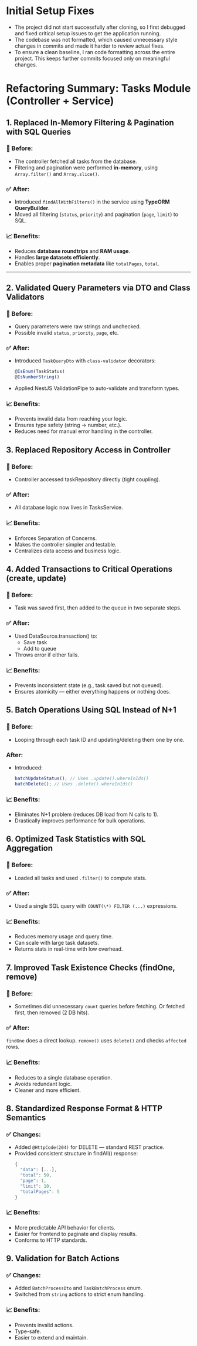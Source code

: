 # Initial Setup Fixes

- The project did not start successfully after cloning, so I first debugged and fixed critical setup issues to get the application running.
- The codebase was not formatted, which caused unnecessary style changes in commits and made it harder to review actual fixes.
- To ensure a clean baseline, I ran code formatting across the entire project. This keeps further commits focused only on meaningful changes.

# Refactoring Summary: Tasks Module (Controller + Service)

## 1. **Replaced In-Memory Filtering & Pagination with SQL Queries**

### 🔄 Before:

- The controller fetched all tasks from the database.
- Filtering and pagination were performed **in-memory**, using `Array.filter()` and `Array.slice()`.

### ✅ After:

- Introduced `findAllWithFilters()` in the service using **TypeORM QueryBuilder**.
- Moved all filtering (`status`, `priority`) and pagination (`page`, `limit`) to SQL.

### 📈 Benefits:

- Reduces **database roundtrips** and **RAM usage**.
- Handles **large datasets efficiently**.
- Enables proper **pagination metadata** like `totalPages`, `total`.

---

## 2. **Validated Query Parameters via DTO and Class Validators**

### 🔄 Before:

- Query parameters were raw strings and unchecked.
- Possible invalid `status`, `priority`, `page`, etc.

### ✅ After:

- Introduced `TaskQueryDto` with `class-validator` decorators:
  ```ts
  @IsEnum(TaskStatus)
  @IsNumberString()
  ```
- Applied NestJS ValidationPipe to auto-validate and transform types.

### 📈 Benefits:

- Prevents invalid data from reaching your logic.
- Ensures type safety (string → number, etc.).
- Reduces need for manual error handling in the controller.

## 3. **Replaced Repository Access in Controller**

### 🔄 Before:

- Controller accessed taskRepository directly (tight coupling).

### ✅ After:

- All database logic now lives in TasksService.

### 📈 Benefits:

- Enforces Separation of Concerns.
- Makes the controller simpler and testable.
- Centralizes data access and business logic.

## 4. **Added Transactions to Critical Operations (create, update)**

### 🔄 Before:

- Task was saved first, then added to the queue in two separate steps.

### ✅ After:

- Used DataSource.transaction() to:
  - Save task
  - Add to queue
- Throws error if either fails.

### 📈 Benefits:

- Prevents inconsistent state (e.g., task saved but not queued).
- Ensures atomicity — either everything happens or nothing does.

## 5. **Batch Operations Using SQL Instead of N+1**

### 🔄 Before:

- Looping through each task ID and updating/deleting them one by one.

### After:

- Introduced:
  ```ts
  batchUpdateStatus(); // Uses .update().whereInIds()
  batchDelete(); // Uses .delete().whereInIds()
  ```

### 📈 Benefits:

- Eliminates N+1 problem (reduces DB load from N calls to 1).
- Drastically improves performance for bulk operations.

## 6. **Optimized Task Statistics with SQL Aggregation**

### 🔄 Before:

- Loaded all tasks and used `.filter()` to compute stats.

### ✅ After:

- Used a single SQL query with `COUNT(\*) FILTER (...)` expressions.

### 📈 Benefits:

- Reduces memory usage and query time.
- Can scale with large task datasets.
- Returns stats in real-time with low overhead.

## 7. **Improved Task Existence Checks (findOne, remove)**

### 🔄 Before:

- Sometimes did unnecessary `count` queries before fetching.
  Or fetched first, then removed (2 DB hits).

### ✅ After:

`findOne` does a direct lookup.
`remove()` uses `delete()` and checks `affected` rows.

### 📈 Benefits:

- Reduces to a single database operation.
- Avoids redundant logic.
- Cleaner and more efficient.

## 8. **Standardized Response Format & HTTP Semantics**

### ✅ Changes:

- Added `@HttpCode(204)` for DELETE — standard REST practice.
- Provided consistent structure in findAll() response:
  ```ts
  {
    "data": [...],
    "total": 50,
    "page": 1,
    "limit": 10,
    "totalPages": 5
  }
  ```

### 📈 Benefits:

- More predictable API behavior for clients.
- Easier for frontend to paginate and display results.
- Conforms to HTTP standards.

## 9. **Validation for Batch Actions**

### ✅ Changes:

- Added `BatchProcessDto` and `TaskBatchProcess` enum.
- Switched from `string` actions to strict enum handling.

### 📈 Benefits:

- Prevents invalid actions.
- Type-safe.
- Easier to extend and maintain.
